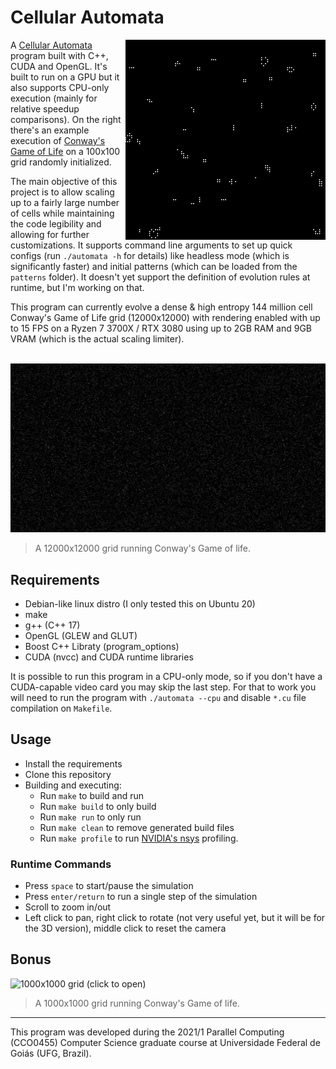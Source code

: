 # Cellular Automata

<img src="docs/100x100.gif" align="right">

A [Cellular Automata](https://en.wikipedia.org/wiki/Cellular_automaton) program built with C++, CUDA and OpenGL. It's built to run on a GPU but it also supports CPU-only execution (mainly for relative speedup comparisons). On the right there's an example execution of [Conway's Game of Life](https://en.wikipedia.org/wiki/Conway%27s_Game_of_Life) on a 100x100 grid randomly initialized.

The main objective of this project is to allow scaling up to a fairly large number of cells while maintaining the code legibility and allowing for further customizations. It supports command line arguments to set up quick configs (run `./automata -h` for details) like headless mode (which is significantly faster) and initial patterns (which can be loaded from the `patterns` folder). It doesn't yet support the definition of evolution rules at runtime, but I'm working on that.

This program can currently evolve a dense & high entropy 144 million cell Conway's Game of Life grid (12000x12000) with rendering enabled with up to 15 FPS on a Ryzen 7 3700X / RTX 3080 using up to 2GB RAM and 9GB VRAM (which is the actual scaling limiter).

<br />

<img src="docs/12000x12000.png">

> A 12000x12000 grid running Conway's Game of life.

## Requirements

-   Debian-like linux distro (I only tested this on Ubuntu 20)
-   make
-   g++ (C++ 17)
-   OpenGL (GLEW and GLUT)
-   Boost C++ Libraty (program_options)
-   CUDA (nvcc) and CUDA runtime libraries

It is possible to run this program in a CPU-only mode, so if you don't have a CUDA-capable video card you may skip the last step. For that to work you will need to run the program with `./automata --cpu` and disable `*.cu` file compilation on `Makefile`.

## Usage

-   Install the requirements
-   Clone this repository
-   Building and executing:
    -   Run `make` to build and run
    -   Run `make build` to only build
    -   Run `make run` to only run
    -   Run `make clean` to remove generated build files
    -   Run `make profile` to run [NVIDIA's nsys](https://developer.nvidia.com/nsight-systems) profiling.

### Runtime Commands

-   Press `space` to start/pause the simulation
-   Press `enter/return` to run a single step of the simulation
-   Scroll to zoom in/out
-   Left click to pan, right click to rotate (not very useful yet, but it will be for the 3D version), middle click to reset the camera

## Bonus

![1000x1000 grid (click to open)](docs/1000x1000.gif)

> A 1000x1000 grid running Conway's Game of life.

---

This program was developed during the 2021/1 Parallel Computing (CCO0455) Computer Science graduate course at Universidade Federal de Goiás (UFG, Brazil).
